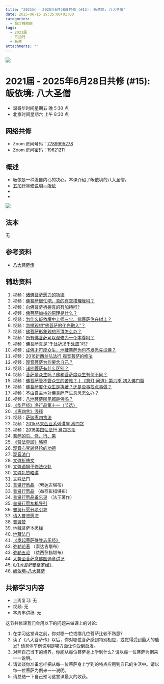 ```yaml
---
title: "2021届 - 2025年6月28日共修 (#15): 皈依境: 八大圣僧"
date: 2025-06-15 19:35:00+01:00
categories:
  - 慧灯禅修班
tags:
  - 2021届
  - 五加行
  - 皈依
attachments: ""
---
```

![](/f/up/maxresdefault.jpg)

# 2021届 - 2025年6月28日共修 (#15): 皈依境: 八大圣僧

* 温哥华时间星期五 晚 5:30 点
* 北京时间星期六 上午 8:30 点

## 网络共修

* Zoom 房间号码：[7789995278](https://zoom.us/j/7789995278)
* Zoom 房间密码：19621211

## 概述

* 皈依是一种发自内心的决心。本课介绍了皈依境的八大圣僧。
* [](<>)[](<>)[](<>)[](<>)[](<>)[](<>)[](<>)[](<>)[](<>)[](https://fohuifayu.com/index.php/huideng-jiangtang/chanxiuke/zen-04/8656-zen04-gy)[五加行学修说明—皈依](https://fohuifayu.com/index.php/huideng-jiangtang/chanxiuke/zen-04/8656-zen04-gy) 
*
*

![](/f/up/八大菩萨3.jpg)

## 法本

[](<>)[](<>)[](<>)[](https://huidengchanxiu.net/books/b3/)[](https://fohuifayu.com/index.php/huideng-zhiguang/huideng-series/si-ce)[](https://fohuifayu.com/index.php/huideng-zhiguang/huideng-series/si-ce/236-a00033)[](<>)无[](<>)[](<>)[](<>)[](<>)[](<>)[](<>)[](<>)[](<>)[](<>)[](<>)[](<>)

## 参考资料

* [](/f/up/大圆满传承源流.jpg)[](https://huidengvan.com/f/up/%E5%A4%A7%E5%9C%86%E6%BB%A1%E9%BE%99%E9%92%A6%E5%AE%81%E6%8F%90%E4%BC%A0%E6%89%BF%E7%A5%96%E5%B8%88%E4%BC%A0.pdf)[八大菩萨传](https://huidengchanxiu.net/refs/cczj/8dps)

[](https://www.xianmixuezi.com/%E4%BC%A0%E6%89%BF%E6%BA%90%E6%B5%81/%E4%BC%A0%E6%89%BF%E7%A5%96%E5%B8%88)

## **辅助资料**

1. [](/f/up/大圆满传承源流.jpg)[](<>)视频：[诸佛菩萨愿力的功德](https://fohuifayu.com/index.php/shipin-jingcui/jingcai-shipin/2367-Y00131?title=)
2. 视频：[佛菩萨很忙吧，真的有空搭理我吗？](https://fohuifayu.com/index.php/shipin-jingcui/huideng-wendao/dier-ji/churu-fomen-03/2302-w17001?title=)
3. 视频：[向佛菩萨祈祷真的有加持吗?](https://fohuifayu.com/index.php/shipin-jingcui/wenda-zhailu/9926-w17001-v01?title=)
4. [](https://fohuifayu.com/index.php/shipin-jingcui/wenda-zhailu/9926-w17001-v01?title=)视频：[佛菩萨加持的原理是什么？](https://fohuifayu.com/index.php/shipin-jingcui/wenda-zhailu/5140-V19031-V03?title=)
5. 视频：[为什么皈依境中上师三宝、佛菩萨住在树上？](https://fohuifayu.com/index.php/shipin-jingcui/wenda-zhailu/4919-W19001-V09?title=)
6. 视频：[怎样观想“佛菩萨的化光融入”？](https://fohuifayu.com/index.php/shipin-jingcui/wenda-zhailu/2177-W16019-V03?title=)
7. 视频：[佛菩萨形象观想不清怎么办？](https://fohuifayu.com/index.php/shipin-jingcui/wenda-zhailu/2168-W16019-V01?title=)
8. 视频：[所有佛菩萨可以观修为一个本尊吗？](https://fohuifayu.com/index.php/shipin-jingcui/wenda-zhailu/5353-V20009-V06?title=)
9. 视频：[佛菩萨真是“千处祈求千处应”吗?](https://fohuifayu.com/index.php/shipin-jingcui/wenda-zhailu/1601-V00318?title=)
10. 视频：[成佛才可度众生，地藏菩萨为何不发愿先成佛？](https://fohuifayu.com/index.php/shipin-jingcui/wenda-zhailu/10181-w17049-v04?title=)
11. 视频：[2016新西兰弘法行 观音菩萨的修法 ](https://fohuifayu.com/index.php/huideng-jiangtang/huanqiu-xilie/xin-xilan/1170-l16043?title=)
12. 视频：[观音菩萨为何要念自己？](https://fohuifayu.com/index.php/shipin-jingcui/wenda-zhailu/9305-w21024-v107?title=)
13. 视频：[诸佛菩萨有什么区别？](https://fohuifayu.com/index.php/shipin-jingcui/jingcai-shipin/7951-y12031-y03?title=)
14. 视频：[菩萨是众生吗？佛和菩萨度众生有何不同？](https://fohuifayu.com/index.php/shipin-jingcui/wenda-zhailu/5916-V21020-V03?title=)
15. 视频：[佛菩萨管不管众生的苦难？丨《慧灯·问道》第六季 初入佛门篇 ](https://fohuifayu.com/index.php/shipin-jingcui/huideng-wendao/diliuji/churu-fomen-01/5810-w21201?title=)
16. 视频：[佛菩萨度化众生是执著？还是没事找点事做？](https://fohuifayu.com/index.php/shipin-jingcui/wenda-zhailu/5575-W17002-V01?title=)
17. 视频：[不由自主地对佛菩萨产生恶念怎么办？](https://fohuifayu.com/index.php/shipin-jingcui/wenda-zhailu/4051-V18083-V02?title=)
18. 视频：[八地菩萨所见都是佛吗？](https://fohuifayu.com/index.php/shipin-jingcui/wenda-zhailu/3866-V16030-V08?title=)
19. [《华严经》净行品第十一（节选）](https://fohuifayu.com/index.php/huideng-zhiguang/dianzi-congshu/fofa-rongru-shenghuo/8873-a00086?title=%E8%8F%A9%E8%90%A8#anchor)
20. [《离四贪》浅释](https://fohuifayu.com/index.php/huideng-zhiguang/huideng-series/ba-ce/1797-a00097?title=%E8%8F%A9%E8%90%A8#anchor)
21. [](https://fohuifayu.com/index.php/huideng-zhiguang/huideng-series/ba-ce/1797-a00097?title=%E8%8F%A9%E8%90%A8#anchor)视频：[萨迦离四贪法 ](https://fohuifayu.com/index.php/huideng-jiangtang/jingdian-jiedu/jingdianjiedu/470-l10043?title=%E8%8F%A9%E8%90%A8)
22. 视频：[2015马来西亚系列讲座 离四贪](https://fohuifayu.com/index.php/huideng-jiangtang/huanqiu-xilie/malai-xiya/615-l15007?title=%E8%8F%A9%E8%90%A8)
23. 视频：[](https://fohuifayu.com/index.php/huideng-jiangtang/huanqiu-xilie/xin-xilan/1170-l16043?title=)[2016美国弘法行 离四贪法](https://fohuifayu.com/index.php/huideng-jiangtang/huanqiu-xilie/mei-guo/1174-l16047?title=%E8%8F%A9%E8%90%A8)
24. [菩萨的见、修、行、果](https://fohuifayu.com/index.php/huideng-zhiguang/huideng-series/san-ce/141-a00009?title=)
25. [《赞法界颂》略释](https://fohuifayu.com/index.php/huideng-zhiguang/huideng-series/qi-ce/161-a00093?title=)
26. [观音心咒转经轮的功德](https://www.zhihuihai.net/%E6%99%BA%E6%82%B2%E5%AD%A6%E5%A0%82/2023%E5%AD%A6%E5%A0%82/%E8%A7%82%E9%9F%B3%E5%BF%83%E5%92%92%E8%BD%AC%E7%BB%8F%E8%BD%AE%E7%9A%84%E5%8A%9F%E5%BE%B7)
27. [观音法门](https://www.xianmixuezi.com/%E5%85%B6%E4%BB%96/%E4%BA%94%E8%A7%82%E9%9F%B3%E6%B3%95%E9%97%A8)
28. [文殊祈祷文](https://www.zhihuihai.net/%E5%B8%B8%E7%94%A8%E5%BF%B5%E4%BF%AE/%E6%96%87%E6%AE%8A%E7%A5%88%E7%A5%B7%E6%96%87)
29. [文殊语狮子修法仪轨](https://www.zhihuihai.net/%E5%AD%A6%E4%BD%9B%E4%B9%8B%E5%AE%B6/%E9%AB%98%E7%BA%A7%E8%AF%BE%E7%A8%8B/%E4%BF%AE%E5%BF%83/%E6%96%87%E6%AE%8A%E8%AF%AD%E7%8B%AE%E5%AD%90%E4%BF%AE%E6%B3%95%E4%BB%AA%E8%BD%A8)
30. [文殊礼赞略讲](https://www.zhihuihai.net/%E6%B3%95%E9%9B%A8%E6%99%AE%E6%B6%A6/%E7%BD%91%E7%BB%9C%E5%BC%80%E7%A4%BA/%E6%96%87%E6%AE%8A%E7%A4%BC%E8%B5%9E%E7%95%A5%E8%AE%B2)
31. [文殊法门](https://www.xianmixuezi.com/%E5%85%B6%E4%BB%96/%E5%85%AD%E6%96%87%E6%AE%8A%E6%B3%95%E9%97%A8)
32. [普贤行愿品](https://www.zhihuihai.net/%E5%AD%A6%E4%BD%9B%E4%B9%8B%E5%AE%B6/%E5%88%9D%E7%BA%A7%E8%AF%BE%E7%A8%8B/%E5%87%80%E5%9C%9F/%E6%99%AE%E8%B4%A4%E8%A1%8C%E6%84%BF%E5%93%81-%E6%84%BF%E6%B5%B7%E7%B2%BE%E9%AB%93) （索达吉堪布）
33. [普贤行愿品](https://www.xianmixuezi.com/%E5%87%80%E5%9C%9F%E6%96%87%E5%BA%93/05-%E6%99%AE%E8%B4%A4%E8%A1%8C%E6%84%BF%E5%93%81%E8%AE%B2%E8%AE%B0) （益西彭措堪布）
34. [普贤行愿品备忘录](https://www.xianmixuezi.com/%E6%B3%95%E7%8E%8B%E8%91%97%E4%BD%9C%E8%AF%91%E4%BC%A0/%E6%B3%95%E7%8E%8B%E8%91%97%E4%BD%9C%E8%AF%91%E4%BC%A011-%E6%99%AE%E8%B4%A4%E8%A1%8C%E6%84%BF%E5%93%81%E5%A4%87%E5%BF%98%E5%BD%95) （法王著作）
35. [普贤行愿初机导引](https://www.xianmixuezi.com/%E5%87%80%E5%9C%9F%E6%96%87%E5%BA%93/25-%E6%99%AE%E8%B4%A4%E8%A1%8C%E6%84%BF%E5%88%9D%E6%9C%BA%E5%AF%BC%E5%BC%95)
36. [普贤行愿分项引导](https://www.xianmixuezi.com/%E5%87%80%E5%9C%9F%E6%96%87%E5%BA%93/26-%E6%99%AE%E8%B4%A4%E8%A1%8C%E6%84%BF%E5%88%86%E9%A1%B9%E5%BC%95%E5%AF%BC)
37. [请入普贤愿海](https://www.xianmixuezi.com/%E5%87%80%E5%9C%9F%E6%96%87%E5%BA%93/04-%E8%AF%B7%E5%85%A5%E6%99%AE%E8%B4%A4%E6%84%BF%E6%B5%B7)
38. [普贤赞](https://www.xianmixuezi.com/%E7%94%98%E9%9C%B2%E5%A6%99%E6%B3%95%E7%B3%BB%E5%88%97/%E6%99%AE%E8%B4%A4%E8%B5%9E)
39. [地藏菩萨本愿经](https://www.zhihuihai.net/%E6%99%BA%E6%82%B2%E5%AD%A6%E5%A0%82/2020%E4%BC%A0%E6%B3%95/%E5%9C%B0%E8%97%8F%E8%8F%A9%E8%90%A8%E6%9C%AC%E6%84%BF%E7%BB%8F)
40. [地藏法门](https://www.xianmixuezi.com/%E5%85%B6%E4%BB%96/%E4%B8%89%E5%9C%B0%E8%97%8F%E6%B3%95%E9%97%A8)
41. [《发起菩萨殊胜志乐经》](https://www.zhihuihai.net/%E6%99%BA%E6%82%B2%E5%AD%A6%E5%A0%82/2020%E4%BC%A0%E6%B3%95/%E5%8F%91%E8%B5%B7%E8%8F%A9%E8%90%A8%E6%AE%8A%E8%83%9C%E5%BF%97%E4%B9%90%E7%BB%8F)
42. [弥勒论著](https://www.zhihuihai.net/%E5%AD%A6%E4%BD%9B%E4%B9%8B%E5%AE%B6/%E5%BC%A5%E5%8B%92%E8%AE%BA%E8%91%97) （索达吉堪布）
43. [弥勒五论](https://www.xianmixuezi.com/%E5%BC%A5%E5%8B%92%E4%BA%94%E8%AE%BA) （益西彭措堪布）
44. [大势至菩萨念佛圆通章讲记](https://www.xianmixuezi.com/%E5%87%80%E5%9C%9F%E6%96%87%E5%BA%93/40-%E5%A4%A7%E5%8A%BF%E8%87%B3%E8%8F%A9%E8%90%A8%E5%BF%B5%E4%BD%9B%E5%9C%86%E9%80%9A%E7%AB%A0%E8%AE%B2%E8%AE%B0)
45. [《*八大菩萨*曼荼罗经》](http://buddhism.lib.ntu.edu.tw/FULLTEXT/sutra/T/T20n1167.pdf)
46. [](http://buddhism.lib.ntu.edu.tw/FULLTEXT/sutra/T/T20n1167.pdf)[皈依境-八大菩萨](/f/up/皈依境-八大菩萨.pdf)

## 共修学习内容

* 上周复习: [](<>)[](<>)[](<>)[](<>)[](<>)[](<>)[](<>)[](/f/up/开显解脱道略释1-思考题.pptx)[](/f/up/开显解脱道略释2-思考题.pptx)[](/f/up/开显解脱道略释3-思考题.pptx)[](/f/up/开显解脱道略释4-思考题.pptx)[](https://fohuifayu.com/index.php/huideng-jiangtang/chanxiuke/zen-04/2542-l17092)无[](<>)[](<>)[](<>)[](<>)[](<>)[](<>)[](<>)[](<>)[](<>)[](<>)[](<>)
* 视频: [](<>)[](<>)[](<>)[](<>)[](<>)[](<>)[](<>)[](<>)[](<>)[](<>)[](<>)[](<>)无[](<>)[](<>)[](<>)[](<>)[](<>)[](<>)[](<>)[](<>)[](<>)[](<>)[](<>)
* 本周串讲稿: [](/f/up/串讲稿-皈依境-传承上师vf.pdf)[](<>)[](<>)[](<>)[](<>)[](<>)[](<>)[](<>)[](<>)[](<>)[](<>)[](<>)[](<>)无[](<>)[](<>)[](<>)[](<>)[](<>)[](<>)[](<>)[](<>)[](<>)[](<>)[](<>)

这节共修课我们会用以下的问题来做课上的讨论:

1. 在学习这堂课之前，你对哪一位或哪几位菩萨比较不熟悉?
2. 读了《八大菩萨传》以后，你对哪位菩萨感到特别相应，或觉得受到最大的启发? 请具体举例说明是哪方面让你受到启发。
3. 对照自己当下的境界，你能从每位菩萨身上学到什么? 请以每一位菩萨为例来一一说明。
4. 请谈谈你准备怎样把从每一位菩萨身上学到的特点应用到自已的生活中。请以每一位菩萨为例来一一说明。
5. 请总结一下自己预习这堂课最大的收获。

[](<>)[](<>)[](<>)[](<>)[](<>)[](<>)[](<>)[](<>)[](/f/up/串讲稿-皈依.docx)
